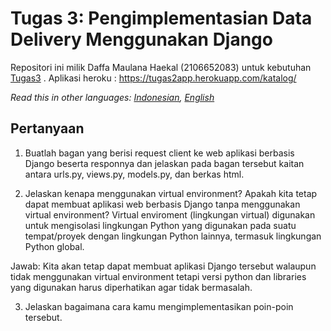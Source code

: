 # Tugas 3: Pengimplementasian Data Delivery Menggunakan Django

Repositori ini milik Daffa Maulana Haekal (2106652083) untuk kebutuhan [Tugas3](https://pbp-fasilkom-ui.github.io/ganjil-2023/assignments/tugas/tugas-3) .
Aplikasi heroku : https://tugas2app.herokuapp.com/katalog/

*Read this in other languages: [Indonesian](README.md), [English](README.en.md)*

## Pertanyaan

1. Buatlah bagan yang berisi request client ke web aplikasi berbasis Django beserta responnya dan jelaskan pada bagan tersebut kaitan antara urls.py, views.py, models.py, dan berkas html.


2. Jelaskan kenapa menggunakan virtual environment? Apakah kita tetap dapat membuat aplikasi web berbasis Django tanpa menggunakan virtual environment?
Virtual enviroment (lingkungan virtual) digunakan untuk mengisolasi lingkungan Python yang digunakan pada suatu tempat/proyek dengan lingkungan Python lainnya, termasuk lingkungan Python global.

Jawab:
Kita akan tetap dapat membuat aplikasi Django tersebut walaupun tidak menggunakan virtual environment tetapi versi python dan libraries yang digunakan harus diperhatikan agar tidak bermasalah.

3. Jelaskan bagaimana cara kamu mengimplementasikan poin-poin tersebut.
